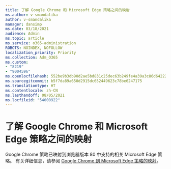 ```yaml
---
title: 了解 Google Chrome 和 Microsoft Edge 策略之间的映射
ms.author: v-smandalika
author: v-smandalika
manager: dansimp
ms.date: 03/18/2021
audience: Admin
ms.topic: article
ms.service: o365-administration
ROBOTS: NOINDEX, NOFOLLOW
localization_priority: Priority
ms.collection: Adm_O365
ms.custom:
- "8219"
- "9004596"
ms.openlocfilehash: 552be9b3db90d2ae5bd831c25dec63b249fe4a39a3c86d64222cdaf8297f1043
ms.sourcegitcommit: b5f7da89a650d2915dc652449623c78be6247175
ms.translationtype: HT
ms.contentlocale: zh-CN
ms.lasthandoff: 08/05/2021
ms.locfileid: "54000922"
---
```

# <a name="learn-about-mapping-between-google-chromes-and-microsoft-edges-policies"></a>了解 Google Chrome 和 Microsoft Edge 策略之间的映射

Google Chrome 策略已映射到浏览器版本 80 中支持的相关 Microsoft Edge 策略。 有关详细信息，请参阅 [Google Chrome 到 Microsoft Edge 策略的映射](https://docs.microsoft.com/deployedge/microsoft-edge-policy-map-chrome-to-newedge)。

